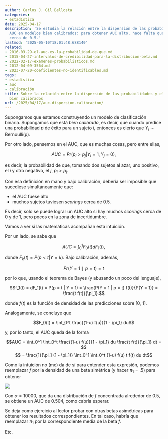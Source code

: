 ```yaml
---
author: Carlos J. Gil Bellosta
categories:
- estadística
date: 2025-04-17
description: 'Se estudia la relación entre la dispersión de las probabilidades y el
  AUC en modelos bien calibrados: para obtener AUC alto, hace falta que no haya scorings
  cerca de 0.5.'
lastmod: '2025-05-10T18:01:48.688140'
related:
- 2016-03-29-el-auc-es-la-probabilidad-de-que.md
- 2015-04-27-intervalos-de-credibilidad-para-la-distribucion-beta.md
- 2022-02-17-examenes-probabilisticos.md
- 2012-04-09-3564.md
- 2023-07-20-coeficientes-no-identificables.md
tags:
- estadística
- auc
- calibración
title: Sobre la relación entre la dispersión de las probabilidades y el AUC en modelos
  bien calibrados
url: /2025/04/17/auc-dispersion-calibracion/
---
```


Supongamos que estamos construyendo un modelo de clasificación binaria. Supongamos que está _bien calibrado_, es decir, que cuando predice una probabilidad $p$ de éxito para un sujeto $i$, entonces es cierto que $Y_i \sim \text{Bernoulli(p)}$.

Por otro lado, pensemos en el AUC, que es muchas cosas, pero entre ellas,

$$ AUC=Pr(p_i >p_j | Y_i =1,Y_j =0),$$

es decir, la probabilidad de que, tomando dos sujetos al azar, uno positivo, el $i$ y otro negativo, el $j$, $p_i > p_j$.

Con esa definición en mano y bajo calibración, debería ser imposible que sucediese simultáneamente que:
- el AUC fuese alto
- muchos sujetos tuviesen _scorings_ cerca de 0.5.

Es decir, solo se puede lograr un AUC alto si hay muchos _scorings_ cerca de 0 y de 1, pero pocos en la zona de incertidumbre.

Vamos a ver si las matemáticas acompañan esta intuición.

Por un lado, se sabe que

$$AUC = \int_0^1 F_0(t) dF_1(t),$$

donde $F_k(t) = P(p < t |  Y = k)$. Bajo calibración, además,

$$Pr(Y=1∣p=t)=t$$

por lo que, usando el teorema de Bayes (y abusando un poco del lenguaje),

$$f_1(t) = dF_1(t) = P(p = t |  Y = 1) = \frac{P(Y = 1 | p = t) f(t)}{P(Y = 1)} = \frac{t f(t)}{\pi_1}.$$

donde $f(t)$ es la función de densidad de las predicciones sobre [0, 1].

Análogamente, se concluye que

$$F_0(t) = \int_0^t \frac{(1-u) f(u)}{1 - \pi_1} du$$

y, por lo tanto, el AUC queda de la forma

$$AUC = \int_0^1 \int_0^t \frac{(1-u) f(u)}{1 - \pi_1} du \frac{t f(t)}{\pi_1} dt = $$
$$ = \frac{1}{\pi_1 (1 - \pi_1)} \int_0^1 \int_0^t (1-u) f(u) t f(t) du dt$$

Como la intuición no (me) da de sí para entender esta expresión, podemos reemplazar $f$ por la densidad de una beta simétrica (y hacer $\pi_1 = .5$) para obtener

![](/wp-uploads/2025/auc_on_alpha.png#center)

Con $\alpha = 10000$, que da una distribución de $f$ concentrada alrededor de 0.5, se obtiene un AUC de 0.504, como cabría esperar.

Se deja como ejercicio al lector probar con otras betas asimétricas para obtener los resultados correspondientes. En tal caso, habría que reemplazar $\pi_1$ por la correspondiente media de la beta $f$.

Etc.

